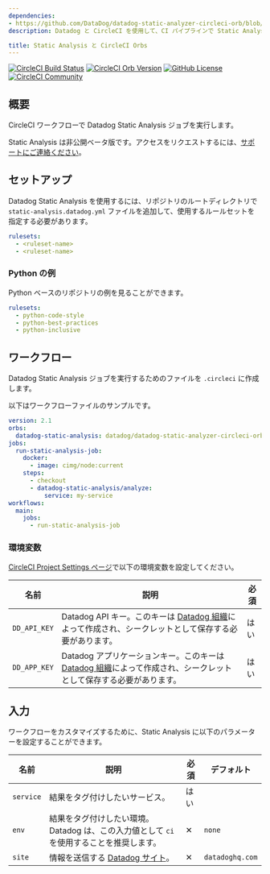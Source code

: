```yaml
---
dependencies:
- https://github.com/DataDog/datadog-static-analyzer-circleci-orb/blob/main/README.md
description: Datadog と CircleCI を使用して、CI パイプラインで Static Analysis ジョブを実行します。

title: Static Analysis と CircleCI Orbs
---
```

[![CircleCI Build Status](https://circleci.com/gh/DataDog/datadog-static-analyzer-circleci-orb.svg?style=shield "CircleCI Build Status")](https://circleci.com/gh/DataDog/datadog-static-analyzer-circleci-orb) [![CircleCI Orb Version](https://badges.circleci.com/orbs/datadog/datadog-static-analyzer-circleci-orb.svg)](https://circleci.com/developer/orbs/orb/datadog/datadog-static-analyzer-circleci-orb) [![GitHub License](https://img.shields.io/badge/license-MIT-lightgrey.svg)](https://raw.githubusercontent.com/DataDog/datadog-static-analyzer-circleci-orb/main/LICENSE) [![CircleCI Community](https://img.shields.io/badge/community-CircleCI%20Discuss-343434.svg)](https://discuss.circleci.com/c/ecosystem/orbs)

## 概要

CircleCI ワークフローで Datadog Static Analysis ジョブを実行します。

Static Analysis は非公開ベータ版です。アクセスをリクエストするには、[サポートにご連絡ください][5]。

## セットアップ

Datadog Static Analysis を使用するには、リポジトリのルートディレクトリで `static-analysis.datadog.yml` ファイルを追加して、使用するルールセットを指定する必要があります。

```yaml
rulesets:
  - <ruleset-name>
  - <ruleset-name>
```

### Python の例

Python ベースのリポジトリの例を見ることができます。

```yaml
rulesets:
  - python-code-style
  - python-best-practices
  - python-inclusive
```

## ワークフロー

Datadog Static Analysis ジョブを実行するためのファイルを `.circleci` に作成します。

以下はワークフローファイルのサンプルです。

```yaml
version: 2.1
orbs:
  datadog-static-analysis: datadog/datadog-static-analyzer-circleci-orb@1
jobs:
  run-static-analysis-job:
    docker:
      - image: cimg/node:current
    steps:
      - checkout
      - datadog-static-analysis/analyze:
          service: my-service
workflows:
  main:
    jobs:
      - run-static-analysis-job
```

### 環境変数

[CircleCI Project Settings ページ][1]で以下の環境変数を設定してください。

| 名前         | 説明                                                                                                                | 必須 |
|--------------|----------------------------------------------------------------------------------------------------------------------------|----------|
| `DD_API_KEY` | Datadog API キー。このキーは [Datadog 組織][2]によって作成され、シークレットとして保存する必要があります。              | はい     |
| `DD_APP_KEY` | Datadog アプリケーションキー。このキーは [Datadog 組織][3]によって作成され、シークレットとして保存する必要があります。      | はい     |

## 入力

ワークフローをカスタマイズするために、Static Analysis に以下のパラメーターを設定することができます。

| 名前         | 説明                                                                                                                | 必須 | デフォルト         |
|--------------|----------------------------------------------------------------------------------------------------------------------------|----------|-----------------|
| `service` | 結果をタグ付けしたいサービス。                                                                                | はい     |                 |
| `env`     | 結果をタグ付けしたい環境。Datadog は、この入力値として `ci` を使用することを推奨します。                 | ✕    | `none`          |
| `site`    | 情報を送信する [Datadog サイト][4]。                                                                                 | ✕    | `datadoghq.com` |

[1]: https://circleci.com/docs/set-environment-variable/#set-an-environment-variable-in-a-project
[2]: https://docs.datadoghq.com/ja/account_management/api-app-keys/#api-keys
[3]: https://docs.datadoghq.com/ja/account_management/api-app-keys/#application-keys
[4]: https://docs.datadoghq.com/ja/getting_started/site/
[5]: https://docs.datadoghq.com/ja/help/
